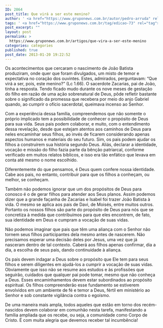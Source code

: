 ```yaml
---
ID: 2864
post_title: Que virá a ser este menino?
author: ' <a href="https://www.gruponews.com.br/autor/pedro-arruda" rel="tag">Pedro Arruda</a>'
tags: ' <a href="https://www.gruponews.com.br/tag/edicao-73" rel="tag">edicao-73</a>'
post_excerpt: ""
layout: post
permalink: >
  https://www.gruponews.com.br/artigos/que-vira-a-ser-este-menino
categories: categories
published: true
post_date: 2013-01-20 19:22:52
---
```

Os acontecimentos que cercaram o nascimento de João Batista produziram, onde quer que foram divulgados, um misto de temor e expectativa no coração dos ouvintes. Estes, admirados, perguntavam: “Que virá a ser, pois, este menino?” (Lc 1.66). O sacerdote Zacarias, pai de João, tinha a resposta. Tendo ficado mudo durante os nove meses de gestação do filho em razão de uma ação sobrenatural de Deus, pôde refletir bastante sobre o significado da promessa que recebera por meio do anjo Gabriel quando, ao cumprir o ofício sacerdotal, queimava incenso ao Senhor.

Com a experiência dessa família, compreendemos que não somente o próprio implicado tem a possibilidade de conhecer o propósito de Deus para sua vida. Seus pais podem colaborar, e muito, com o entendimento dessa revelação, desde que estejam atentos aos caminhos de Deus para neles encaminhar seus filhos, ao invés de ficarem considerando apenas aspectos humanos e materiais do seu futuro. Sim, os pais podem ajudar os filhos a construírem sua história segundo Deus. Aliás, declarar a identidade, vocação e missão do filho fazia parte da bênção patriarcal, conforme verificado em muitos relatos bíblicos, e isso era tão enfático que levava em conta até mesmo o nome escolhido.

Diferentemente do que pensamos, é Deus quem confere nossa identidade. Cabe aos pais, no entanto, contribuir para que os filhos a conheçam, ou melhor, se conheçam.

Também não podemos ignorar que um dos propósitos de Deus para conosco é o de gerar filhos para atender aos Seus planos. Assim podemos dizer que a grande façanha de Zacarias e Isabel foi trazer João Batista à vida. O mesmo se aplica aos pais de Davi, de Moisés, entre muitos outros. Portanto os nossos filhos são parte do propósito de Deus para nós que se concretiza à medida que contribuímos para que eles encontrem, de fato, sua identidade em Deus e cumpram a vocação de suas vidas.

Não podemos imaginar que pais que têm uma aliança com o Senhor não tornem seus filhos participantes dela mesmo antes de nascerem. Não precisamos esperar uma decisão deles por Jesus, uma vez que já nasceram dentro de tal contexto. Caberá aos filhos apenas confirmar, dia a dia, a escolha de seus pais, dando continuidade à aliança.

Os pais devem indagar a Deus sobre o propósito que Ele tem para seus filhos e serem diligentes em ajudá-los a cumprir a vocação de suas vidas. Obviamente que isso não se resume aos estudos e às profissões que seguirão, cuidados que qualquer pai pode tomar, mesmo que não conheça a Deus. Esses encaminhamentos devem estar subordinados ao propósito espiritual. Os filhos compreenderão esse fundamento se estiverem envolvidos em um ambiente de fé e temor a Deus, fértil em ministério ao Senhor e sob constante vigilância contra o egoísmo.

De uma maneira mais ampla, todos aqueles que estão em torno dos recém-nascidos devem colaborar em comunhão nesta tarefa, manifestando a família ampliada que os recebe, ou seja, a comunidade como Corpo de Cristo. É com muita alegria que devemos receber tal incumbência!